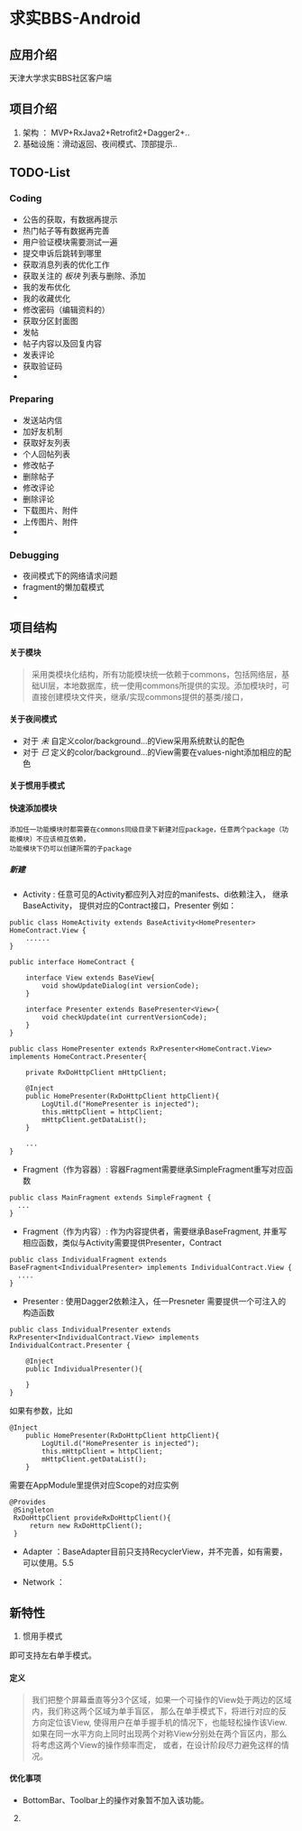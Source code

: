 # 求实BBS-Android

## 应用介绍
  天津大学求实BBS社区客户端

## 项目介绍
1. 架构 ： MVP+RxJava2+Retrofit2+Dagger2+..
2. 基础设施：滑动返回、夜间模式、顶部提示..

## TODO-List
### Coding
- 公告的获取，有数据再提示
- 热门帖子等有数据再完善
- 用户验证模块需要测试一遍
- 提交申诉后跳转到哪里
- 获取消息列表的优化工作
- 获取关注的 _板块_ 列表与删除、添加
- 我的发布优化
- 我的收藏优化
- 修改密码（编辑资料的）
- 获取分区封面图
- 发帖
- 帖子内容以及回复内容
- 发表评论
- 获取验证码
-

### Preparing
- 发送站内信
- 加好友机制
- 获取好友列表
- 个人回帖列表
- 修改帖子
- 删除帖子
- 修改评论
- 删除评论
- 下载图片、附件
- 上传图片、附件
-


### Debugging
- 夜间模式下的网络请求问题
- fragment的懒加载模式
-

## 项目结构


#### 关于模块
> 采用类模块化结构，所有功能模块统一依赖于commons，包括网络层，基础UI层，本地数据库，统一使用commons所提供的实现。添加模块时，可直接创建模块文件夹，继承/实现commons提供的基类/接口，

#### 关于夜间模式
   - 对于 *未* 自定义color/background...的View采用系统默认的配色
   - 对于 *已* 定义的color/background...的View需要在values-night添加相应的配色

#### 关于惯用手模式


#### 快速添加模块
```
添加任一功能模块时都需要在commons同级目录下新建对应package，任意两个package（功能模块）不应该相互依赖，
功能模块下仍可以创建所需的子package
```

##### 新建
- Activity : 任意可见的Activity都应列入对应的manifests、di依赖注入， 继承BaseActivity， 提供对应的Contract接口，Presenter 例如：
```
public class HomeActivity extends BaseActivity<HomePresenter> HomeContract.View {
    ......
}
```
```
public interface HomeContract {

    interface View extends BaseView{
        void showUpdateDialog(int versionCode);
    }

    interface Presenter extends BasePresenter<View>{
        void checkUpdate(int currentVersionCode);
    }
}
```
```
public class HomePresenter extends RxPresenter<HomeContract.View> implements HomeContract.Presenter{

    private RxDoHttpClient mHttpClient;

    @Inject
    public HomePresenter(RxDoHttpClient httpClient){
        LogUtil.d("HomePresenter is injected");
        this.mHttpClient = httpClient;
        mHttpClient.getDataList();
    }

    ...
}
```


- Fragment（作为容器）: 容器Fragment需要继承SimpleFragment重写对应函数
```
public class MainFragment extends SimpleFragment {
  ...
}
```

- Fragment（作为内容）: 作为内容提供者，需要继承BaseFragment, 并重写相应函数，类似与Activity需要提供Presenter，Contract
```
public class IndividualFragment extends BaseFragment<IndividualPresenter> implements IndividualContract.View {
  ....
}
```
- Presenter : 使用Dagger2依赖注入，任一Presneter 需要提供一个可注入的构造函数
```
public class IndividualPresenter extends RxPresenter<IndividualContract.View> implements IndividualContract.Presenter {

    @Inject
    public IndividualPresenter(){

    }
}
```
如果有参数，比如
```
@Inject
    public HomePresenter(RxDoHttpClient httpClient){
        LogUtil.d("HomePresenter is injected");
        this.mHttpClient = httpClient;
        mHttpClient.getDataList();
    }
```
需要在AppModule里提供对应Scope的对应实例
```
@Provides
 @Singleton
 RxDoHttpClient provideRxDoHttpClient(){
     return new RxDoHttpClient();
 }
```



- Adapter ：BaseAdapter目前只支持RecyclerView，并不完善，如有需要，可以使用。5.5

- Network ：


###

## 新特性

1. 惯用手模式

  即可支持左右单手模式。

  #### 定义
  > 我们把整个屏幕垂直等分3个区域，如果一个可操作的View处于两边的区域内，我们称这两个区域为单手盲区，
  那么在单手模式下，将进行对应的反方向定位该View, 使得用户在单手握手机的情况下，也能轻松操作该View.
  如果在同一水平方向上同时出现两个对称View分别处在两个盲区内，那么将考虑这两个View的操作频率而定，
  或者，在设计阶段尽力避免这样的情况。

  #### 优化事项
  - BottomBar、Toolbar上的操作对象暂不加入该功能。
2.
